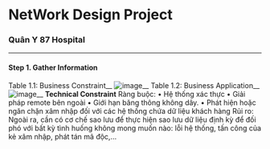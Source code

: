 # NetWork Design Project
### Quân Y 87 Hospital
---
#### Step 1. Gather Information
Table 1.1: Business Constraint__
![image](https://user-images.githubusercontent.com/81057831/132111256-791fa88f-5143-4410-862a-943e4c14a0cf.png)__
Table 1.2: Business Application__
![image](https://user-images.githubusercontent.com/81057831/132111321-cda23130-4e9c-4afe-917a-821badccc4fa.png)__
**Technical Constraint**
Ràng buộc:
•	Hệ thống xác thực
•	Giải pháp remote bên ngoài
•	Giới hạn băng thông không dây.
•	Phát hiện hoặc ngăn chặn xâm nhập đối với các hệ thống chứa dữ liệu khách hàng
Rủi ro: Ngoài ra, cần có cơ chế sao lưu để thực hiện sao lưu dữ liệu định kỳ để đối phó với bất kỳ tình huống không mong muốn nào: lỗi hệ thống, tấn công của kẻ xâm nhập, phát tán mã độc,…


